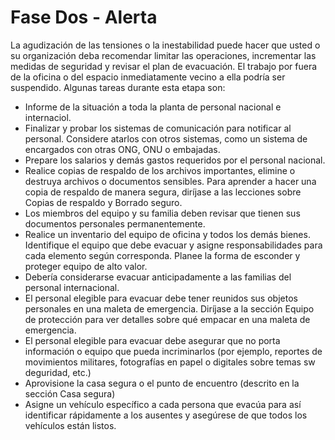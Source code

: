 [Title]: # (Fase Dos - Alerta)
[Order]: # (1)

# Fase Dos - Alerta

La agudización de las tensiones o la inestabilidad puede hacer que usted o su organización deba recomendar limitar las operaciones, incrementar las medidas de seguridad y revisar el plan de evacuación. El trabajo por fuera de la oficina o del espacio inmediatamente vecino a ella podría ser suspendido. Algunas tareas durante esta etapa son:

*   Informe de la situación a toda la planta de personal nacional e internaciol.
*   Finalizar y probar los sistemas de comunicación para notificar al personal. Considere atarlos con otros sistemas, como un sistema de encargados con otras ONG, ONU o embajadas.
*   Prepare los salarios y demás gastos requeridos por el personal nacional.
*   Realice copias de respaldo de los archivos importantes, elimine o destruya archivos o documentos sensibles. Para aprender a hacer una copia de respaldo de manera segura, diríjase a las lecciones sobre Copias de respaldo y Borrado seguro.
*   Los miembros del equipo y su familia deben revisar que tienen sus documentos personales permanentemente.
*   Realice un inventario del equipo de oficina y todos los demás bienes. Identifique el equipo que debe evacuar y asigne responsabilidades para cada elemento según corresponda. Planee la forma de esconder y proteger equipo de alto valor.
*   Debería considerarse evacuar anticipadamente a las familias del personal internacional.
*   El personal elegible para evacuar debe tener reunidos sus objetos personales en una maleta de emergencia. Diríjase a la sección Equipo de protección para ver detalles sobre qué empacar en una maleta de emergencia.
*   El personal elegible para evacuar debe asegurar que no porta información o equipo que pueda incriminarlos (por ejemplo, reportes de movimientos militares, fotografías en papel o digitales sobre temas sw deguridad, etc.)
*   Aprovisione la casa segura o el punto de encuentro (descrito en la sección Casa segura)
*   Asigne un vehículo específico a cada persona que evacúa para así identificar rápidamente a los ausentes y asegúrese de que todos los vehículos están listos.
